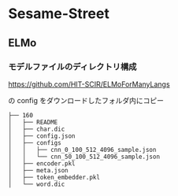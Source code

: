 # Sesame-Street
## ELMo
### モデルファイルのディレクトリ構成
https://github.com/HIT-SCIR/ELMoForManyLangs 

の config をダウンロードしたフォルダ内にコピー

```
├── 160
│   ├── README
│   ├── char.dic
│   ├── config.json
│   ├── configs
│   │   ├── cnn_0_100_512_4096_sample.json
│   │   └── cnn_50_100_512_4096_sample.json
│   ├── encoder.pkl
│   ├── meta.json
│   ├── token_embedder.pkl
│   └── word.dic
```



